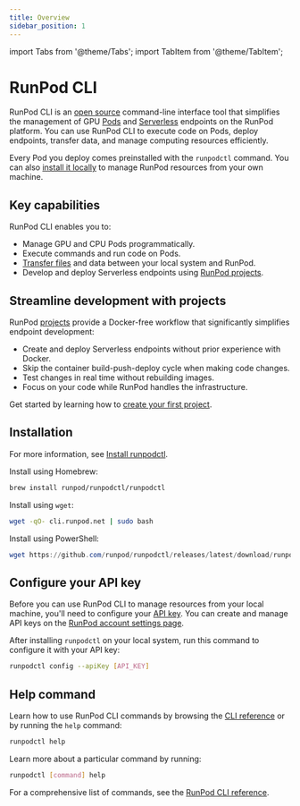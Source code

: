 ```yaml
---
title: Overview
sidebar_position: 1
---
```


import Tabs from '@theme/Tabs';
import TabItem from '@theme/TabItem';

# RunPod CLI

RunPod CLI is an [open source](https://github.com/runpod/runpodctl) command-line interface tool that simplifies the management of GPU [Pods](/pods/overview) and [Serverless](/serverless/overview) endpoints on the RunPod platform. You can use RunPod CLI to execute code on Pods, deploy endpoints, transfer data, and manage computing resources efficiently.

Every Pod you deploy comes preinstalled with the `runpodctl` command. You can also [install it locally](/runpodctl/install-runpodctl) to manage RunPod resources from your own machine.

## Key capabilities

RunPod CLI enables you to:

- Manage GPU and CPU Pods programmatically.
- Execute commands and run code on Pods.
- [Transfer files](/runpodctl/transfer-files) and data between your local system and RunPod.
- Develop and deploy Serverless endpoints using [RunPod projects](/runpodctl/projects/overview).

## Streamline development with projects

RunPod [projects](/runpodctl/projects/overview) provide a Docker-free workflow that significantly simplifies endpoint development:

- Create and deploy Serverless endpoints without prior experience with Docker.
- Skip the container build-push-deploy cycle when making code changes.
- Test changes in real time without rebuilding images.
- Focus on your code while RunPod handles the infrastructure.

Get started by learning how to [create your first project](/runpodctl/projects/get-started).

## Installation

For more information, see [Install runpodctl](/runpodctl/install-runpodctl).

<Tabs>

<TabItem value="macos" label="macOS (Homebrew)">

Install using Homebrew:

```bash
brew install runpod/runpodctl/runpodctl
```

</TabItem>

<TabItem value="linux" label="Linux (WSL)" default>

Install using `wget`:

```bash
wget -qO- cli.runpod.net | sudo bash
```

</TabItem>

<TabItem value="windows" label="Windows (PowerShell)">

Install using PowerShell:

```powershell
wget https://github.com/runpod/runpodctl/releases/latest/download/runpodctl-windows-amd64.exe -O runpodctl.exe
```

</TabItem>
</Tabs>

## Configure your API key

Before you can use RunPod CLI to manage resources from your local machine, you'll need to configure your [API key](/get-started/api-keys). You can create and manage API keys on the [RunPod account settings page](https://www.runpod.io/console/user/settings).

After installing `runpodctl` on your local system, run this command to configure it with your API key:

```bash
runpodctl config --apiKey [API_KEY]
```

## Help command

Learn how to use RunPod CLI commands by browsing the [CLI reference](/runpodctl/reference/runpodctl) or by running the `help` command:

```bash
runpodctl help
```

Learn more about a particular command by running:

```bash
runpodctl [command] help
```

For a comprehensive list of commands, see the [RunPod CLI reference](/runpodctl/reference/runpodctl).

